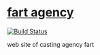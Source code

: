 # [fart agency](https://fartt.ru)

[![Build Status](https://travis-ci.org/vaskes79/fartt.ru.svg?branch=master)](https://travis-ci.org/vaskes79/fartt.ru)

web site of casting agency fart

